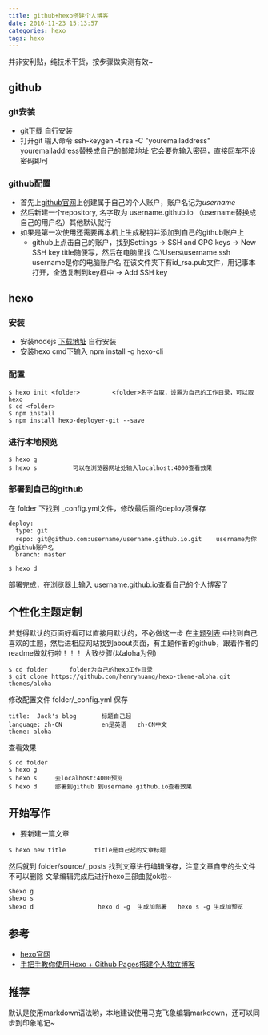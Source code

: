 ```yaml
---
title: github+hexo搭建个人博客
date: 2016-11-23 15:13:57
categories: hexo
tags: hexo
---
```

并非安利贴，纯技术干货，按步骤做实测有效~

## github
### git安装
- [git下载](https://git-scm.com/download/win)  自行安装
- 打开git  输入命令  ssh-keygen -t rsa -C "youremailaddress"   youremailaddress替换成自己的邮箱地址
它会要你输入密码，直接回车不设密码即可
### github配置
- 首先上[github官网](https://github.com/)上创建属于自己的个人账户，账户名记为*username*
- 然后新建一个repository, 名字取为 username.github.io  （username替换成自己的用户名）其他默认就行
- 如果是第一次使用还需要再本机上生成秘钥并添加到自己的github账户上
    - github上点击自己的账户，找到Settings ->  SSH and GPG keys -> New SSH key 
    title随便写，然后在电脑里找 C:\Users\username\.ssh   username是你的电脑账户名
    在该文件夹下有id_rsa.pub文件，用记事本打开，全选复制到key框中 -> Add SSH key 
## hexo
### 安装
- 安装nodejs      [下载地址](https://nodejs.org/zh-cn/)  自行安装
- 安装hexo          cmd下输入  npm install -g hexo-cli
### 配置
```
$ hexo init <folder>         <folder>名字自取，设置为自己的工作目录，可以取hexo
$ cd <folder>
$ npm install
$ npm install hexo-deployer-git --save
```
### 进行本地预览
```
$ hexo g
$ hexo s          可以在浏览器网址处输入localhost:4000查看效果
```
### 部署到自己的github
在 folder 下找到 _config.yml文件，修改最后面的deploy项保存
```
deploy:
  type: git
  repo: git@github.com:username/username.github.io.git    username为你的github账户名
  branch: master
```
```
$ hexo d
```
部署完成，在浏览器上输入 username.github.io查看自己的个人博客了

## 个性化主题定制
若觉得默认的页面好看可以直接用默认的，不必做这一步
在[主题列表](https://hexo.io/themes/) 中找到自己喜欢的主题，然后进相应网站找到about页面，有主题作者的github，跟着作者的readme做就行啦！！！ 
大致步骤(以aloha为例)
```
$ cd folder      folder为自己的hexo工作目录
$ git clone https://github.com/henryhuang/hexo-theme-aloha.git  themes/aloha   

```
修改配置文件 folder/_config.yml 保存
```
title:  Jack's blog       标题自己起
language: zh-CN           en是英语   zh-CN中文    
theme: aloha
```
查看效果
```
$ cd folder
$ hexo g
$ hexo s     去localhost:4000预览
$ hexo d     部署到github 到username.github.io查看效果
```
## 开始写作
- 要新建一篇文章
```
$ hexo new title        title是自己起的文章标题
```
然后就到 folder/source/_posts   找到文章进行编辑保存，注意文章自带的头文件不可以删除
文章编辑完成后进行hexo三部曲就ok啦~
```
$hexo g
$hexo s
$hexo d                  hexo d -g  生成加部署   hexo s -g 生成加预览     
```
## 参考
- [hexo官网](https://hexo.io/zh-cn/docs/index.html)
- [手把手教你使用Hexo + Github Pages搭建个人独立博客](http://jiji262.github.io/2016/04/15/2016-04-15-hexo-github-pages-blog/)

## 推荐
默认是使用markdown语法哟，本地建议使用马克飞象编辑markdown，还可以同步到印象笔记~
